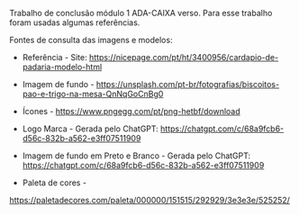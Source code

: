 Trabalho de conclusão módulo 1 ADA-CAIXA verso. Para esse trabalho foram usadas algumas referências.

Fontes de consulta das imagens e modelos:

- Referência - 
Site: https://nicepage.com/pt/ht/3400956/cardapio-de-padaria-modelo-html

- Imagem de fundo - 
https://unsplash.com/pt-br/fotografias/biscoitos-pao-e-trigo-na-mesa-QnNqGoCnBg0


 - Ícones - 
https://www.pngegg.com/pt/png-hetbf/download

- Logo Marca -
Gerada pelo ChatGPT: https://chatgpt.com/c/68a9fcb6-d56c-832b-a562-e3ff07511909

- Imagem de fundo em Preto e Branco - 
Gerada pelo ChatGPT: https://chatgpt.com/c/68a9fcb6-d56c-832b-a562-e3ff07511909

- Paleta de cores - 

https://paletadecores.com/paleta/000000/151515/292929/3e3e3e/525252/
